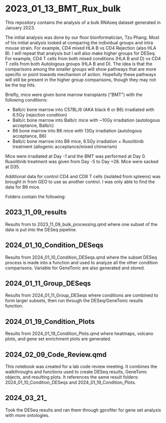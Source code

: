 # 2023_01_13_BMT_Rux_bulk

This repository contains the analysis of a bulk RNAseq dataset generated in January 2023.

The initial analysis was done by our floor bionformatician, Tzu Phang. Most of his initial analysis looked at comparing the individual groups and intra mouse strain. For example, CD4 mixed HLA B vs CD4 Rejection (also HLA B). I will repeat that analysis but I will also make higher groups for DESeq. For example, CD4 T cells from both mixed conditions (HLA B and D) vs CD4 T cells from both Autologous groups (HLA B and D). The idea is that the comparisons among the smaller groups will show pathways that are more specific or point towards mechanism of action. Hopefully these pathways will still be present in the higher group comparisons, though they may not be the top hits.

Briefly, mice were given bone marrow transplants ("BMT") with the following conditions:
- Balb/c bone marrow into C57BL/6 (AKA black 6 or B6) irradiated with 6.5Gy (rejection condition)
- Balb/c bone marrow into Balb/c mice with ~10Gy irradiation (autologous acceptance, Balb/c)
- B6 bone marrow into B6 mice with 13Gy irradiation (autologous acceptance, B6)
- Balb/c bone marrow into B6 mice, 6.5Gy irradiation + Ruxolitinib treatment (allogenic acceptance/mixed chimerism)

Mice were irradiated at Day -1 and the BMT was performed at Day 0. Ruxolitinib treatment was given from Day -5 to Day +28. Mice were sacked at D35.

Additional data for control CD4 and CD8 T cells (isolated from spleens) was brought in from GEO to use as another control. I was only able to find the data for B6 mice.

Folders contain the following:

## 2023_11_09_results
Results from to 2023_11_09_bulk_processing.qmd where one subset of the data is put into the DESeq pipeline.

## 2024_01_10_Condition_DESeqs
Results from 2024_01_10_Condition_DESeqs.qmd where the subset DESeq process is made into a function and used to analyze all the other condition comparisons. Variable for GeneTonic are also generated and stored.

## 2024_01_11_Group_DESeqs
Results from 2024_01_11_Group_DESeqs where conditions are combined to form larger subsets, then run through the DESeq/GeneTonic results function.

## 2024_01_19_Condition_Plots
Results from 2024_01_19_Condition_Plots.qmd where heatmaps, volcano plots, and gene set enrichment plots are generated.

## 2024_02_09_Code_Review.qmd
This notebook was created for a lab code review meeting. It combines the walkthroughs and functions used to create DESeq results, GeneTonic objects, and resulting plots. It references the same result folders: 2024_01_10_Condition_DESeqs and 2024_01_19_Condition_Plots.

## 2024_03_21_

Took the DESeq results and ran them through gprofiler for gene set analysis with more ontologies.
